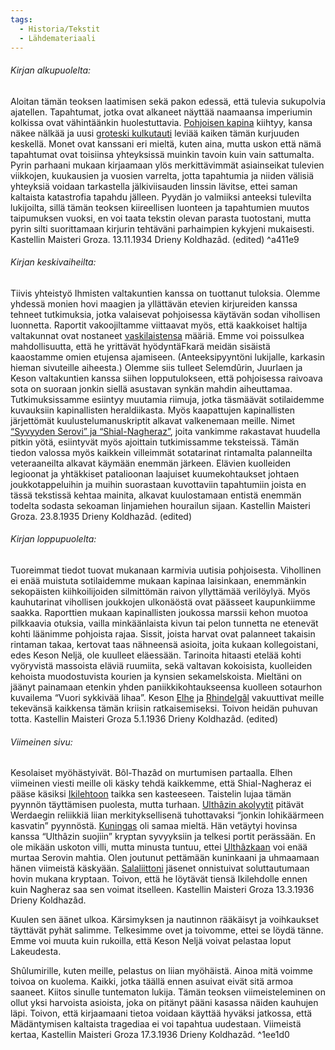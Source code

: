 ```yaml
---
tags:
  - Historia/Tekstit
  - Lähdemateriaali
---
```

###### Kirjan alkupuolelta:

Aloitan tämän teoksen laatimisen sekä pakon edessä, että tulevia sukupolvia ajatellen. Tapahtumat, jotka ovat alkaneet näyttää naamaansa imperiumin kolkissa ovat vähintäänkin huolestuttavia. [Pohjoisen kapina](Pohjoisen%20kapina.md) kiihtyy, kansa näkee nälkää ja uusi [groteski kulkutauti](Groteski%20kulkutauti.md) leviää kaiken tämän kurjuuden keskellä. Monet ovat kanssani eri mieltä, kuten aina, mutta uskon että nämä tapahtumat ovat toisiinsa yhteyksissä muinkin tavoin kuin vain sattumalta. Pyrin parhaani mukaan kirjaamaan ylös merkittävimmät asiainseikat tulevien viikkojen, kuukausien ja vuosien varrelta, jotta tapahtumia ja niiden välisiä yhteyksiä voidaan tarkastella jälkiviisauden linssin lävitse, ettei saman kaltaista katastrofia tapahdu jälleen. Pyydän jo valmiiksi anteeksi tulevilta lukijoilta, sillä tämän teoksen kiireellisen luonteen ja tapahtumien muutos taipumuksen vuoksi, en voi taata tekstin olevan parasta tuotostani, mutta pyrin silti suorittamaan kirjurin tehtäväni parhaimpien kykyjeni mukaisesti. Kastellin Maisteri Groza. 13.11.1934 Drieny Koldhazâd. (edited) ^a411e9


###### Kirjan keskivaiheilta:
Tiivis yhteistyö Ihmisten valtakuntien kanssa on tuottanut tuloksia. Olemme yhdessä monien hovi maagien ja yllättävän etevien kirjureiden kanssa tehneet tutkimuksia, jotka valaisevat pohjoisessa käytävän sodan vihollisen luonnetta. Raportit vakoojiltamme viittaavat myös, että kaakkoiset haltija valtakunnat ovat nostaneet [vaskilaistensa](Vaskilaiset.md) määriä. Emme voi poissulkea mahdollisuutta, että he yrittävät hyödyntäFkarä meidän sisäistä kaaostamme omien etujensa ajamiseen. (Anteeksipyyntöni lukijalle, karkasin hieman sivuteille aiheesta.) Olemme siis tulleet Selemdûrin, Juurlaen ja Keson valtakuntien kanssa siihen lopputulokseen, että pohjoisessa raivoava sota on suoraan jonkin siellä asustavan synkän mahdin aiheuttamaa. Tutkimuksissamme esiintyy muutamia riimuja, jotka täsmäävät sotilaidemme kuvauksiin kapinallisten heraldiikasta. Myös kaapattujen kapinallisten järjettömät kuulustelumanuskriptit alkavat valkenemaan meille. Nimet [“Syvyyden Serovi” ja “Shial-Nagheraz”](Shial-Nagheraz.md), joita vankimme rakastavat huudella pitkin yötä, esiintyvät myös ajoittain tutkimissamme teksteissä. Tämän tiedon valossa myös kaikkein villeimmät sotatarinat rintamalta palanneilta veteraaneilta alkavat käymään enemmän järkeen. Elävien kuolleiden legioonat ja yhtäkkiset patalioonan laajuiset kuumekohtaukset johtaen joukkotappeluihin ja muihin suorastaan kuvottaviin tapahtumiin joista en tässä tekstissä kehtaa mainita, alkavat kuulostamaan entistä enemmän todelta sodasta sekoaman linjamiehen hourailun sijaan. Kastellin Maisteri Groza. 23.8.1935 Drieny Koldhazâd. (edited)


###### Kirjan loppupuolelta:
Tuoreimmat tiedot tuovat mukanaan karmivia uutisia pohjoisesta. Vihollinen ei enää muistuta sotilaidemme mukaan kapinaa laisinkaan, enemmänkin sekopäisten kiihkoilijoiden silmittömän raivon yllyttämää verilöylyä. Myös kauhutarinat vihollisen joukkojen ulkonäöstä ovat päässeet kaupunkiimme saakka. Raporttien mukaan kapinallisten joukossa marssii kehon muotoa pilkkaavia otuksia, vailla minkäänlaista kivun tai pelon tunnetta ne etenevät kohti läänimme pohjoista rajaa. Sissit, joista harvat ovat palanneet takaisin rintaman takaa, kertovat taas nähneensä asioita, joita kukaan kollegoistani, edes Keson Neljä, ole kuulleet eläessään. Tarinoita hitaasti etelää kohti vyöryvistä massoista eläviä ruumiita, sekä valtavan kokoisista, kuolleiden kehoista muodostuvista kourien ja kynsien sekamelskoista. Mieltäni on jäänyt painamaan etenkin yhden paniikkikohtaukseensa kuolleen sotaurhon kuvailema “Vuori sykkivää lihaa”. Keson [Elhe](Elhe.md) ja [Rhindelgâl](Rhindelgâl.md) vakuuttivat meille tekevänsä kaikkensa tämän kriisin ratkaisemiseksi. Toivon heidän puhuvan totta. Kastellin Maisteri Groza 5.1.1936 Drieny Koldhazâd. (edited)


###### Viimeinen sivu:
Kesolaiset myöhästyivät. Bôl-Thazâd on murtumisen partaalla. Elhen viimeinen viesti meille oli käsky tehdä kaikkemme, että Shial-Nagheraz ei pääse käsiksi [Ikilehtoon](Karkaiskoivu.md) taikka sen kasteeseen. Taistelin lujaa tämän pyynnön täyttämisen puolesta, mutta turhaan. [Ulthâzin akolyytit](Ulthâzin%20akolyytit.md) pitävät Werdaegin reliikkiä liian merkityksellisenä tuhottavaksi “jonkin lohikäärmeen kasvatin” pyynnöstä. [Kuningas](Bôl-Thazâdin%20kuningas) oli samaa mieltä. Hän vetäytyi hovinsa kanssa “Ulthâzin suojiin” kryptan syvyyksiin ja telkesi portit perässään. En ole mikään uskoton villi, mutta minusta tuntuu, ettei [Ulthâzkaan](Ulthâz.md) voi enää murtaa Serovin mahtia. Olen joutunut pettämään kuninkaani ja uhmaamaan hänen viimeistä käskyään. [Salaliittoni](Grozan%20salaliitto.md) jäsenet onnistuivat soluttautumaan hovin mukana kryptaan. Toivon, että he löytävät tiensä Ikilehdolle ennen kuin Nagheraz saa sen voimat itselleen. Kastellin Maisteri Groza 13.3.1936 Drieny Koldhazâd.

Kuulen sen äänet ulkoa. Kärsimyksen ja nautinnon rääkäisyt ja voihkaukset täyttävät pyhät salimme. Telkesimme ovet ja toivomme, ettei se löydä tänne. Emme voi muuta kuin rukoilla, että Keson Neljä voivat pelastaa loput Lakeudesta. 

Shûlumirille, kuten meille, pelastus on liian myöhäistä. Ainoa mitä voimme toivoa on kuolema. Kaikki, jotka täällä ennen asuivat eivät sitä armoa saaneet. Kiitos sinulle tuntematon lukija. Tämän teoksen viimeisteleminen on ollut yksi harvoista asioista, joka on pitänyt pääni kasassa näiden kauhujen läpi. Toivon, että kirjaamaani tietoa voidaan käyttää hyväksi jatkossa, että Mädäntymisen kaltaista tragediaa ei voi tapahtua uudestaan. Viimeistä kertaa, Kastellin Maisteri Groza 17.3.1936 Drieny Koldhazâd. ^1ee1d0